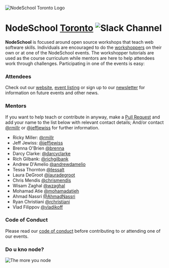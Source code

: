 ![NodeSchool Toronto Logo](http://nodeschool.io/toronto/i/nodeschool-toronto-logo.svg)

# NodeSchool [Toronto](https://www.google.com/maps?q=toronto&es_sm=91&um=1&ie=UTF-8&sa=X&ei=iv0jVfCBHIimgwTOgYPwBw&ved=0CAgQ_AUoAg) ![Slack Channel](https://nodeschool-toronto-slackin.herokuapp.com/badge.svg)

**NodeSchool** is focused around open source workshops that teach web software skills. Individuals are encouraged to do the [workshoppers](http://nodeschool.io/#workshoppers) on their own or at one of the NodeSchool events. The workshopper tutorials are used as the course curriculum while mentors are here to help attendees work through challenges. Participating in one of the events is easy:

### Attendees

Check out our [website](http://nodeschool.io/toronto/), [event listing](https://ti.to/nodeschool-toronto) or sign up to our [newsletter](http://nodeschool.us11.list-manage.com/subscribe?u=62145c918d78960a0c95987c2&id=ec5cf6637f) for information on future events and other news.

### Mentors

If you want to help teach or contribute in anyway, make a [Pull Request](https://github.com/nodeschool/toronto/pulls) and add your name to the list below with relevant contact details; And/or contact [@rmillr](http://github.com/rmillr) or [@jeffjewiss](http://github.com/jeffjewiss) for further information. 

- Ricky Miller: [@rmillr](http://github.com/rmillr)
- Jeff Jewiss: [@jeffjewiss](http://github.com/jeffjewiss)
- Brenna O'Brien [@brenna](http://github.com/brenna)
- Darcy Clarke: [@darcyclarke](http://github.com/darcyclarke)
- Rich Gilbank: [@richgilbank](http://github.com/richgilbank)
- Andrew D'Amelio [@andrewdamelio](http://github.com/andrewdamelio)
- Tessa Thornton [@tessalt](http://github.com/tessalt)
- Laura DeGroot [@lauradegroot](http://github.com/lauradegroot)
- Chris Mendis [@chrismendis](http://github.com/chrismendis)
- Wisam Zaghal [@wzaghal](http://github.com/wzaghal)
- Mohamad Atie [@mohamadatieh](https://github.com/MohamadAtieh)
- Ahmad Nassri [@AhmadNassri](https://github.com/ahmadnassri)
- Ryan Christiani [@rchristiani](https://github.com/Rchristiani)
- Vlad Filippov [@vladikoff](http://github.com/vladikoff)

### Code of Conduct 

Please read our [code of conduct](http://confcodeofconduct.com/) before contributing to or attending one of our events.

### Do u kno node?

![The more you node](https://lh3.googleusercontent.com/-2OoNYJvLvUE/UXBI2YH1FHI/AAAAAAAAYqQ/uuvTgt1OYQs/s640/themoreyounode.jpg)
